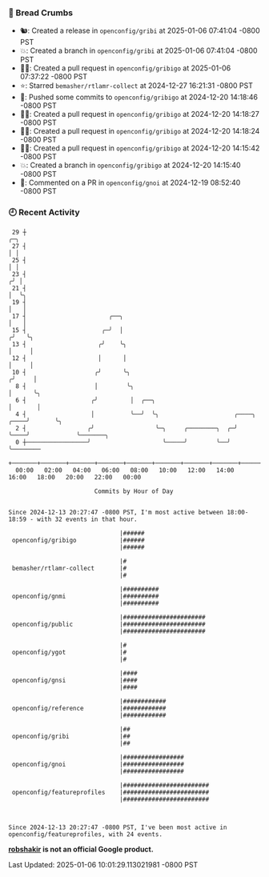 ### 🍞 Bread Crumbs

 * 🐿: Created a release in `openconfig/gribi` at 2025-01-06 07:41:04 -0800 PST
 * 💥: Created a branch in `openconfig/gribi` at 2025-01-06 07:41:04 -0800 PST
 * ✍🏼: Created a pull request in `openconfig/gribigo` at 2025-01-06 07:37:22 -0800 PST
 * ⭐️: Starred `bemasher/rtlamr-collect` at 2024-12-27 16:21:31 -0800 PST
 * 🚢: Pushed some commits to `openconfig/gribigo` at 2024-12-20 14:18:46 -0800 PST
 * ✍🏼: Created a pull request in `openconfig/gribigo` at 2024-12-20 14:18:27 -0800 PST
 * ✍🏼: Created a pull request in `openconfig/gribigo` at 2024-12-20 14:18:24 -0800 PST
 * ✍🏼: Created a pull request in `openconfig/gribigo` at 2024-12-20 14:15:42 -0800 PST
 * 💥: Created a branch in `openconfig/gribigo` at 2024-12-20 14:15:40 -0800 PST
 * 💬: Commented on a PR in  `openconfig/gnoi` at 2024-12-19 08:52:40 -0800 PST

### 🕘 Recent Activity
```
 29 ┼                                                                            ╭─╮
 27 ┤                                                                            │ │
 25 ┤                                                                            │ │
 23 ┤                                                                           ╭╯ │
 21 ┤                                                                           │  ╰╮
 19 ┤                                                                           │   │
 17 ┤                       ╭──╮                                                │   │
 15 ┤                     ╭─╯  │                                               ╭╯   ╰╮
 13 ┤                    ╭╯    ╰╮                                              │     │
 12 ┤                    │      │                                              │     │
 10 ┤                   ╭╯      ╰╮                                            ╭╯     │
  8 ┤                   │        ╰╮                                           │      ╰╮
  6 ┤                  ╭╯         │  ╭──╮                                     │       │
  4 ┤                  │          ╰──╯  ╰╮                     ╭────╮    ╭────╯       ╰╮
  2 ┤                 ╭╯                 ╰─╮     ╭────────╮  ╭─╯    ╰────╯             ╰───────╮
  0 ┼─────────────────╯                    ╰─────╯        ╰──╯                                 ╰────────
    +───────+───────+───────+───────+───────+───────+───────+───────+───────+───────+───────+───────+────
  00:00   02:00   04:00   06:00   08:00   10:00   12:00   14:00   16:00   18:00   20:00   22:00   00:00   

						Commits by Hour of Day


Since 2024-12-13 20:27:47 -0800 PST, I'm most active between 18:00-18:59 - with 32 events in that hour.

```



```
                               |######
 openconfig/gribigo            |######
                               |######

                               |#
 bemasher/rtlamr-collect       |#
                               |#

                               |##########
 openconfig/gnmi               |##########
                               |##########

                               |#######################
 openconfig/public             |#######################
                               |#######################

                               |#
 openconfig/ygot               |#
                               |#

                               |####
 openconfig/gnsi               |####
                               |####

                               |############
 openconfig/reference          |############
                               |############

                               |##
 openconfig/gribi              |##
                               |##

                               |#################
 openconfig/gnoi               |#################
                               |#################

                               |########################
 openconfig/featureprofiles    |########################
                               |########################



Since 2024-12-13 20:27:47 -0800 PST, I've been most active in openconfig/featureprofiles, with 24 events.

```
**[robshakir](mailto:robjs@google.com) is not an official Google product.**  


Last Updated: 2025-01-06 10:01:29.113021981 -0800 PST
